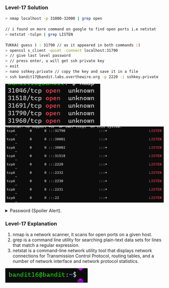 ### Level-17 Solution
```bash
> nmap localhost -p 31000-32000 | grep open

// i found on more command on google to find open ports i.e netstat
> netstat -tulpn | grep LISTEN

TUKKA( guess ) : 31790 // as it appeared in both commands :)
> openssl s_client -quiet -connect localhost:31790
> // give last level password   
> // press enter, u will get ssh private key
> exit
> nano sshkey.private // copy the key and save it in a file
> ssh bandit17@bandit.labs.overthewire.org -p 2220 -i sshkey.private
```
![Alt text](image-1.png)
![Alt text](image-2.png)
<p>
<details>
<summary>Password (Spoiler Alert).</summary>
<pre><code>JQttfApK4SeyHwDlI9SXGR50qclOAil1</code></pre>
</details>
</p>

### Level-17 Explanation
1. nmap is a network scanner, it scans for open ports on a given host.
2. grep is a command line utility for searching plain-text data sets for lines that match a regular expression. 
3. netstat is a command-line network utility tool that displays network connections for Transmission Control Protocol, routing tables, and a number of network interface and network protocol statistics.

![cmd output](image.png)